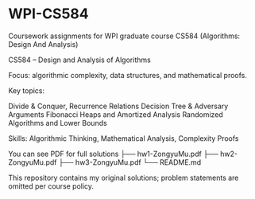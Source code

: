 # WPI-CS584
Coursework assignments for WPI graduate course CS584 (Algorithms: Design And Analysis)



CS584 – Design and Analysis of Algorithms

Focus: algorithmic complexity, data structures, and mathematical proofs.

Key topics:

Divide & Conquer, Recurrence Relations
Decision Tree & Adversary Arguments
Fibonacci Heaps and Amortized Analysis
Randomized Algorithms and Lower Bounds

Skills: Algorithmic Thinking, Mathematical Analysis, Complexity Proofs

You can see PDF for full solutions
├── hw1-ZongyuMu.pdf
├── hw2-ZongyuMu.pdf
├── hw3-ZongyuMu.pdf
└── README.md

This repository contains my original solutions; problem statements are omitted per course policy.
